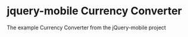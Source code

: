 # jquery-mobile Currency Converter

The example Currency Converter from the jQuery-mobile project



